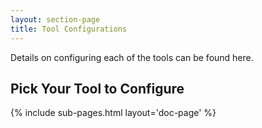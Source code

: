 ```yaml
---
layout: section-page
title: Tool Configurations
---
```


Details on configuring each of the tools can be found here.  

## Pick Your Tool to Configure

{% include sub-pages.html layout='doc-page' %}
